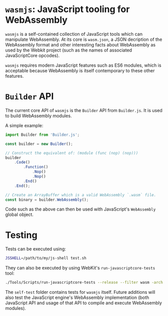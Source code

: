 # `wasmjs`: JavaScript tooling for WebAssembly

`wasmjs` is a self-contained collection of JavaScript tools which can manipulate
WebAssembly. At its core is `wasm.json`, a JSON decription of the WebAssembly
format and other interesting facts about WebAssembly as used by the Webkit
project (such as the names of associated JavaScriptCore opcodes).

`wasmjs` requires modern JavaScript features such as ES6 modules, which is
acceptable because WebAssembly is itself contemporary to these other features.


# `Builder` API

The current core API of `wasmjs` is the `Builder` API from `Builder.js`. It is
used to build WebAssembly modules.

A simple example:

```javascript
import Builder from 'Builder.js';

const builder = new Builder();

// Construct the equivalent of: (module (func (nop) (nop)))
builder
    .Code()
        .Function()
            .Nop()
            .Nop()
        .End()
    .End();

// Create an ArrayBuffer which is a valid WebAssembly `.wasm` file.
const binary = builder.WebAssembly();
```

Code such as the above can then be used with JavaScript's `WebAssembly` global
object.


# Testing

Tests can be executed using:

```bash
JSSHELL=/path/to/my/js-shell test.sh
```

They can also be executed by using WebKit's `run-javascriptcore-tests` tool:

```bash
./Tools/Scripts/run-javascriptcore-tests --release --filter wasm -arch x86_64
```

The `self-test` folder contains tests for `wasmjs` itself. Future additions will
also test the JavaScript engine's WebAssembly implementation (both JavaScript
API and usage of that API to compile and execute WebAssembly modules).
